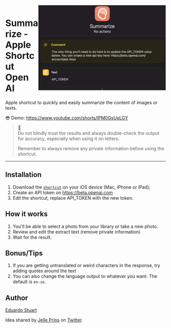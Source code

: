 <img width="400" src="./screenshot.png" align="right">

# Summarize - Apple Shortcut Open AI

Apple shortcut to quickly and easily summarize the content of images or texts.



😎 Demo: https://www.youtube.com/shorts/lPM0GsUeLGY 



> 
> 🚨  
> Do not blindly trust the results and always double-check the output for accuracy, especially when using it on letters. 
> 
> Remember to always remove any private information before using the shortcut.
> 

---

## Installation

1. Download the [`shortcut`](./Summarize.shortcut) on your iOS device (Mac, iPhone or iPad);
1. Create an API token on https://beta.openai.com
1. Edit the shortcut, replace API_TOKEN with the new token.

## How it works

1. You'll be able to select a photo from your library or take a new photo.
1. Review and edit the extract text (remove private information)
1. Wait for the result.

## Bonus/Tips

1. If you are getting untranslated or weird characters in the response, try adding quotes around the text
1. You can also change the language output to whatever you want. The default is `en-us`. 

## Author

[Eduardo Stuart](https://s.tuart.dev)


Idea shared by [Jelle Prins](https://twitter.com/jelleprins/status/1616732334514122752) on [Twitter](https://twitter.com/eduardostuart/status/1616737195423059968).
